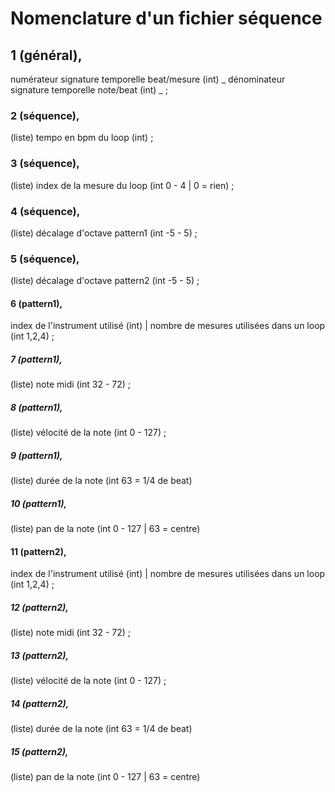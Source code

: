 # Nomenclature d'un fichier séquence
## 1 (général),
numérateur signature temporelle beat/mesure (int) _ dénominateur signature temporelle note/beat (int) _  ;
### 2 (séquence),
(liste) tempo en bpm du loop (int) ;
### 3 (séquence),
(liste) index de la mesure du loop (int 0 - 4 | 0 = rien) ;
### 4 (séquence),
(liste) décalage d'octave pattern1 (int -5 - 5) ;
### 5 (séquence),
(liste) décalage d'octave pattern2 (int -5 - 5) ;
#### 6 (pattern1),
index de l'instrument utilisé (int) | nombre de mesures utilisées dans un loop (int 1,2,4) ;
##### 7 (pattern1),
(liste) note midi (int 32 - 72) ;
##### 8 (pattern1),
(liste) vélocité de la note (int 0 - 127) ;
##### 9 (pattern1),
(liste) durée de la note (int 63 = 1/4 de beat)
##### 10 (pattern1),
(liste) pan de la note (int 0 - 127 | 63 = centre)
#### 11 (pattern2),
index de l'instrument utilisé (int) | nombre de mesures utilisées dans un loop (int 1,2,4) ;
##### 12 (pattern2),
(liste) note midi (int 32 - 72) ;
##### 13 (pattern2),
(liste) vélocité de la note (int 0 - 127) ;
##### 14 (pattern2),
(liste) durée de la note (int 63 = 1/4 de beat)
##### 15 (pattern2),
(liste) pan de la note (int 0 - 127 | 63 = centre)